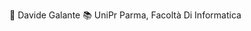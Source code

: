 👋 Davide Galante
📚 UniPr Parma, Facoltà Di Informatica

<!---
davidegalante/davidegalante is a ✨ special ✨ repository because its `README.md` (this file) appears on your GitHub profile.
You can click the Preview link to take a look at your changes.
--->
